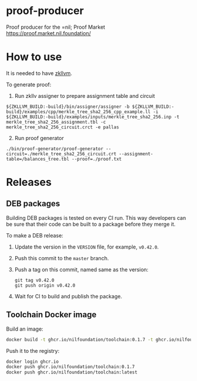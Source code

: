 # proof-producer
Proof producer for the =nil; Proof Market https://proof.market.nil.foundation/
# How to use
It is needed to have [zkllvm](https://raw.githubusercontent.com/NilFoundation/zkllvm).

To generate proof:

1. Run zkllv assigner to prepare assignment table and circuit
```
${ZKLLVM_BUILD:-build}/bin/assigner/assigner -b ${ZKLLVM_BUILD:-build}/examples/cpp/merkle_tree_sha2_256_cpp_example.ll -i ${ZKLLVM_BUILD:-build}/examples/inputs/merkle_tree_sha2_256.inp -t merkle_tree_sha2_256_assignment.tbl -c merkle_tree_sha2_256_circuit.crct -e pallas
```
2. Run proof generator
```
./bin/proof-generator/proof-generator --circuit=./merkle_tree_sha2_256_circuit.crt --assignment-table=/balances_tree.tbl --proof=./proof.txt
```

# Releases

## DEB packages

Building DEB packages is tested on every CI run.
This way developers can be sure that their code can be built to a package
before they merge it.

To make a DEB release:

1.  Update the version in the `VERSION` file, for example, `v0.42.0`.
2.  Push this commit to the `master` branch.
3.  Push a tag on this commit, named same as the version:

    ```
    git tag v0.42.0
    git push origin v0.42.0
    ```

4.  Wait for CI to build and publish the package.

## Toolchain Docker image

Build an image:

```bash
docker build -t ghcr.io/nilfoundation/toolchain:0.1.7 -t ghcr.io/nilfoundation/toolchain:latest .
```

Push it to the registry:

```bash
docker login ghcr.io
docker push ghcr.io/nilfoundation/toolchain:0.1.7
docker push ghcr.io/nilfoundation/toolchain:latest
```
